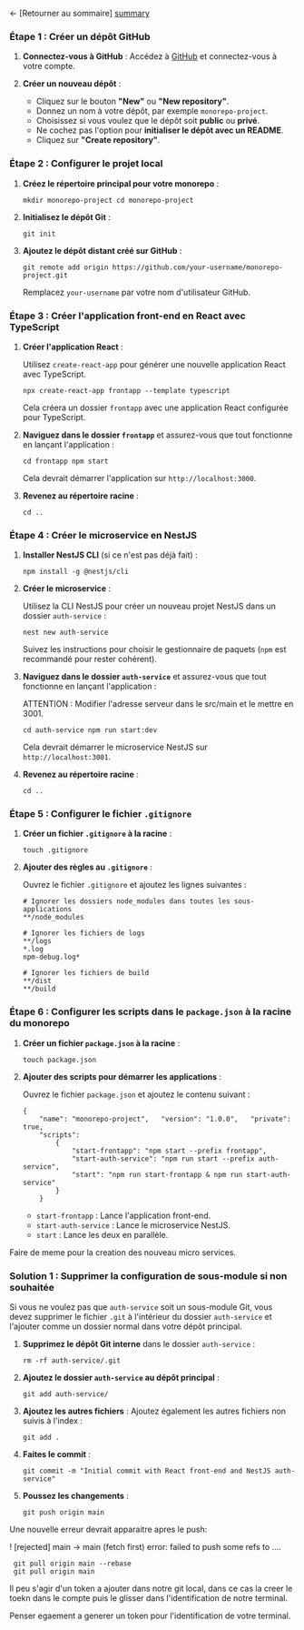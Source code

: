 ← [Retourner au sommaire] [summary]


### Étape 1 : Créer un dépôt GitHub

1. **Connectez-vous à GitHub** : Accédez à [GitHub](https://github.com) et connectez-vous à votre compte.

2. **Créer un nouveau dépôt** :

    - Cliquez sur le bouton **"New"** ou **"New repository"**.
    - Donnez un nom à votre dépôt, par exemple `monorepo-project`.
    - Choisissez si vous voulez que le dépôt soit **public** ou **privé**.
    - Ne cochez pas l'option pour **initialiser le dépôt avec un README**.
    - Cliquez sur **"Create repository"**.

### Étape 2 : Configurer le projet local

1. **Créez le répertoire principal pour votre monorepo** :

    ```
    mkdir monorepo-project cd monorepo-project
    ```

2. **Initialisez le dépôt Git** :

    ```
    git init
    ```

3. **Ajoutez le dépôt distant créé sur GitHub** :

    ```
    git remote add origin https://github.com/your-username/monorepo-project.git
    ```

   Remplacez `your-username` par votre nom d'utilisateur GitHub.

### Étape 3 : Créer l'application front-end en React avec TypeScript

1. **Créer l'application React** :

   Utilisez `create-react-app` pour générer une nouvelle application React avec TypeScript.

    ```
    npx create-react-app frontapp --template typescript
    ```

   Cela créera un dossier `frontapp` avec une application React configurée pour TypeScript.

2. **Naviguez dans le dossier `frontapp`** et assurez-vous que tout fonctionne en lançant l'application :

    ```
    cd frontapp npm start
    ```

   Cela devrait démarrer l'application sur `http://localhost:3000`.

3. **Revenez au répertoire racine** :

    ```
    cd ..
    ```

### Étape 4 : Créer le microservice en NestJS

1. **Installer NestJS CLI** (si ce n'est pas déjà fait) :

    ```
    npm install -g @nestjs/cli
    ```

2. **Créer le microservice** :

   Utilisez la CLI NestJS pour créer un nouveau projet NestJS dans un dossier `auth-service` :

    ```
    nest new auth-service
    ```

   Suivez les instructions pour choisir le gestionnaire de paquets (`npm` est recommandé pour rester cohérent).

3. **Naviguez dans le dossier `auth-service`** et assurez-vous que tout fonctionne en lançant l'application :


	ATTENTION : Modifier l'adresse serveur dans le src/main et le mettre en 3001.
    
    
    ```
    cd auth-service npm run start:dev
    ```
    
    Cela devrait démarrer le microservice NestJS sur `http://localhost:3001`.

4. **Revenez au répertoire racine** :

    ```
    cd ..
    ```


### Étape 5 : Configurer le fichier `.gitignore`

1. **Créer un fichier `.gitignore` à la racine** :

    ```
    touch .gitignore
    ```

2. **Ajouter des règles au `.gitignore`** :

   Ouvrez le fichier `.gitignore` et ajoutez les lignes suivantes :

    ```
    # Ignorer les dossiers node_modules dans toutes les sous-applications 
    **/node_modules  
    
    # Ignorer les fichiers de logs 
    **/logs 
    *.log 
    npm-debug.log*  
    
    # Ignorer les fichiers de build 
    **/dist 
    **/build
    ```


### Étape 6 : Configurer les scripts dans le `package.json` à la racine du monorepo

1. **Créer un fichier `package.json` à la racine** :

    ```
    touch package.json
    ```

2. **Ajouter des scripts pour démarrer les applications** :

   Ouvrez le fichier `package.json` et ajoutez le contenu suivant :

    ```
    {   
	    "name": "monorepo-project",   "version": "1.0.0",   "private": true,   
	    "scripts": 
		    {     
			    "start-frontapp": "npm start --prefix frontapp",     
			    "start-auth-service": "npm run start --prefix auth-service",     
			    "start": "npm run start-frontapp & npm run start-auth-service"   
		    } 
	    }
    ```

    - `start-frontapp` : Lance l'application front-end.
    - `start-auth-service` : Lance le microservice NestJS.
    - `start` : Lance les deux en parallèle.

Faire de meme pour la creation des nouveau micro services.


### Solution 1 : Supprimer la configuration de sous-module si non souhaitée

Si vous ne voulez pas que `auth-service` soit un sous-module Git, vous devez supprimer le fichier `.git` à l'intérieur du dossier `auth-service` et l'ajouter comme un dossier normal dans votre dépôt principal.

1. **Supprimez le dépôt Git interne** dans le dossier `auth-service` :
    ```
    rm -rf auth-service/.git
    ```

2. **Ajoutez le dossier `auth-service` au dépôt principal** :
    ```
    git add auth-service/
    ```

3. **Ajoutez les autres fichiers** :
   Ajoutez également les autres fichiers non suivis à l'index :
    ```
    git add .
    ```

4. **Faites le commit** :
    ```
    git commit -m "Initial commit with React front-end and NestJS auth-service"
    ```

5. **Poussez les changements** :
    ```
    git push origin main
    ```

Une nouvelle erreur devrait apparaitre apres le push:

! [rejected]        main -> main (fetch first)
error: failed to push some refs to ....

```
 git pull origin main --rebase
 git pull origin main
```

Il peu s'agir d'un token a ajouter dans notre git local, dans ce cas la creer le toekn dans le compte puis le glisser dans l'identification de notre terminal.


Penser egaement a generer un token pour l'identification de votre terminal.

[summary]: ../README.md
